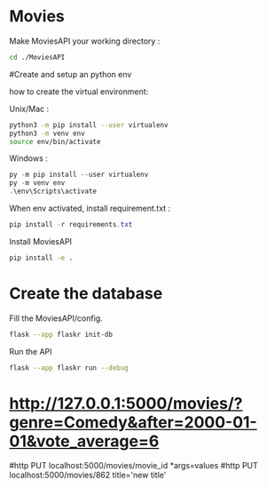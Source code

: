 # Movies

Make MoviesAPI your working directory :
```bash
cd ./MoviesAPI
```

#Create and setup an python env

how to create the virtual environment: 

Unix/Mac : 

```bash
python3 -m pip install --user virtualenv
python3 -m venv env
source env/bin/activate
```

Windows : 

```powershell
py -m pip install --user virtualenv
py -m venv env
.\env\Scripts\activate
```

When env activated, install requirement.txt :
```powershell
pip install -r requirements.txt
```

Install MoviesAPI
```bash
pip install -e .
```

# Create the database 

Fill the MoviesAPI/config.

```bash
flask --app flaskr init-db        
```
Run the API
```bash
flask --app flaskr run --debug    
```

# http://127.0.0.1:5000/movies/?genre=Comedy&after=2000-01-01&vote_average=6
#http PUT localhost:5000/movies/movie_id *args=values
#http PUT localhost:5000/movies/862 title='new title'